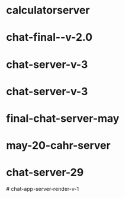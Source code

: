 # calculatorserver
# chat-final--v-2.0
# chat-server-v-3
# chat-server-v-3
# final-chat-server-may
# may-20-cahr-server
# chat-server-29
#   c h a t - a p p - s e r v e r - r e n d e r - v - 1  
 